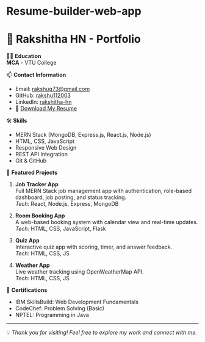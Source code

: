# Resume-builder-web-app
# 💼 Rakshitha HN - Portfolio

👩‍🎓 **Education**  
**MCA** - VTU College

📫 **Contact Information**  
- Email: [rakshug73@gmail.com](mailto:rakshug73@gmail.com)  
- GitHub: [rakshu112003](https://github.com/rakshu112003)  
- LinkedIn: [rakshitha-hn](https://www.linkedin.com/in/rakshitha-hn-a14124327/)  
- 📄 [Download My Resume](https://drive.google.com/file/d/1TEbfB7iiy5aIR2gtIRb3GpTWwZIqQBAA/view?usp=drivesdk)

🛠️ **Skills**
- MERN Stack (MongoDB, Express.js, React.js, Node.js)
- HTML, CSS, JavaScript
- Responsive Web Design
- REST API Integration
- Git & GitHub

📁 **Featured Projects**
1. **Job Tracker App**  
   Full MERN Stack job management app with authentication, role-based dashboard, job posting, and status tracking.  
   _Tech:_ React, Node.js, Express, MongoDB  

2. **Room Booking App**  
   A web-based booking system with calendar view and real-time updates.  
   _Tech:_ HTML, CSS, JavaScript, Flask  

3. **Quiz App**  
   Interactive quiz app with scoring, timer, and answer feedback.  
   _Tech:_ HTML, CSS, JS

4. **Weather App**  
   Live weather tracking using OpenWeatherMap API.  
   _Tech:_ HTML, CSS, JS

📝 **Certifications**
- IBM SkillsBuild: Web Development Fundamentals
- CodeChef: Problem Solving (Basic)
- NPTEL: Programming in Java

---

💡 _Thank you for visiting! Feel free to explore my work and connect with me._
